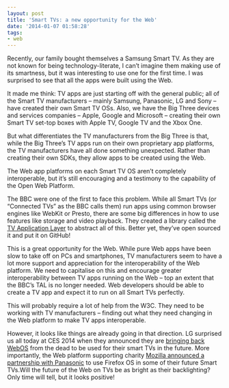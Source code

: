 ```yaml
---
layout: post
title: 'Smart TVs: a new opportunity for the Web'
date: '2014-01-07 01:58:28'
tags:
- web
---
```


Recently, our family bought themselves a Samsung Smart TV. As they are not known for being technology-literate, I can’t imagine them making use of its smartness, but it was interesting to use one for the first time. I was surprised to see that all the apps were built using the Web.

It made me think: TV apps are just starting off with the general public; all of the Smart TV manufacturers – mainly Samsung, Panasonic, LG and Sony – have created their own Smart TV OSs. Also, we have the Big Three devices and services companies – Apple, Google and Microsoft – creating their own Smart TV set-top boxes with Apple TV, Google TV and the Xbox One.

But what differentiates the TV manufacturers from the Big Three is that, while the Big Three’s TV apps run on their own proprietary app platforms, the TV manufacturers have all done something unexpected. Rather than creating their own SDKs, they allow apps to be created using the Web.

The Web app platforms on each Smart TV OS aren’t completely interoperable, but it’s still encouraging and a testimony to the capability of the Open Web Platform.

The BBC were one of the first to face this problem. While all Smart TVs (or “Connected TVs” as the BBC calls them) run apps using common browser engines like WebKit or Presto, there are some big differences in how to use features like storage and video playback. They created a library called the [TV Application Layer](http://fmtvp.github.io/tal/) to abstract all of this. Better yet, they’ve open sourced it and put it on GitHub!

This is a great opportunity for the Web. While pure Web apps have been slow to take off on PCs and smartphones, TV manufacturers seem to have a lot more support and appreciation for the interoperability of the Web platform. We need to capitalise on this and encourage greater interoperability between TV apps running on the Web – top an extent that the BBC’s TAL is no longer needed. Web developers should be able to create a TV app and expect it to run on all Smart TVs perfectly.

This will probably require a lot of help from the W3C. They need to be working with TV manufacturers – finding out what they need changing in the Web platform to make TV apps interoperable.

However, it looks like things are already going in that direction. LG surprised us all today at CES 2014 when they announced they are [bringing back WebOS](http://www.theverge.com/2014/1/6/5280206/lg-webos-tv-first-look-ces-2014) from the dead to be used for their smart TVs in the future. More importantly, the Web platform supporting charity [Mozilla announced a partnership with Panasonic](https://blog.mozilla.org/blog/2014/01/06/mozilla-and-partners-to-bring-firefox-os-to-new-platforms-and-devices/) to use Firefox OS in some of their future Smart TVs.Will the future of the Web on TVs be as bright as their backlighting? Only time will tell, but it looks positive!


